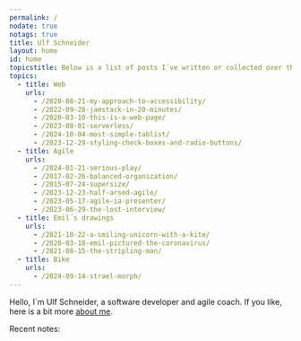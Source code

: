 ```yaml
---
permalink: /
nodate: true
notags: true
title: Ulf Schneider
layout: home
id: home
topicstitle: Below is a list of posts I´ve written or collected over the years, and of which I think they should appear here.
topics:
  - title: Web
    urls:
      - /2020-08-21-my-approach-to-accessibility/
      - /2022-09-28-jamstack-in-20-minutes/
      - /2020-03-10-this-is-a-web-page/
      - /2023-08-01-serverless/
      - /2024-10-04-most-simple-tablist/
      - /2023-12-29-styling-check-boxes-and-radio-buttons/
  - title: Agile
    urls:
      - /2024-01-21-serious-play/
      - /2017-02-26-balanced-organization/
      - /2015-07-24-supersize/
      - /2023-12-23-half-arsed-agile/
      - /2023-05-17-agile-ia-presenter/
      - /2023-06-29-the-lost-interview/
  - title: Emil´s drawings
    urls:
      - /2021-10-22-a-smiling-unicorn-with-a-kite/
      - /2020-03-18-emil-pictured-the-coronavirus/
      - /2021-08-15-the-stripling-man/
  - title: Bike
    urls:
      - /2024-09-14-strael-morph/
---
```


Hello, I´m Ulf Schneider, a software developer and agile coach. If you like, here is a bit more [about me](/about/).

Recent notes:
